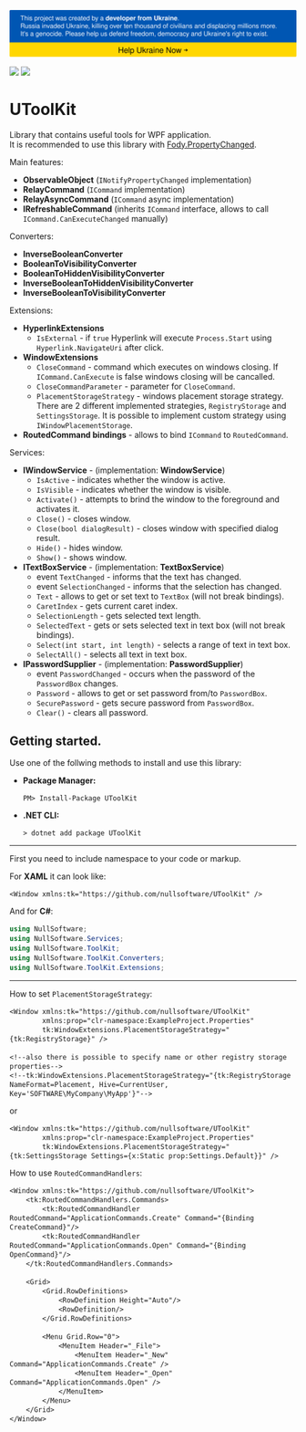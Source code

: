 [![Stand With Ukraine](https://raw.githubusercontent.com/vshymanskyy/StandWithUkraine/main/banner-direct-single.svg)](https://stand-with-ukraine.pp.ua)

[![](https://img.shields.io/nuget/vpre/UToolKit)](https://www.nuget.org/packages/UToolKit/)
[![](https://img.shields.io/nuget/dt/UToolKit)](https://www.nuget.org/packages/UToolKit/)

# UToolKit
Library that contains useful tools for WPF application.  
It is recommended to use this library with [Fody.PropertyChanged](https://github.com/Fody/PropertyChanged).

Main features:
- **ObservableObject** (`INotifyPropertyChanged` implementation)
- **RelayCommand** (`ICommand` implementation)
- **RelayAsyncCommand** (`ICommand` async implementation)
- **IRefreshableCommand** (inherits `ICommand` interface, allows to call `ICommand.CanExecuteChanged` manually)

Converters:
- **InverseBooleanConverter**
- **BooleanToVisibilityConverter**
- **BooleanToHiddenVisibilityConverter**
- **InverseBooleanToHiddenVisibilityConverter**
- **InverseBooleanToVisibilityConverter**

Extensions:
- **HyperlinkExtensions**
  * `IsExternal` - if `true` Hyperlink will execute `Process.Start` using `Hyperlink.NavigateUri` after click.
- **WindowExtensions**
  * `CloseCommand` - command which executes on windows closing. If `ICommand.CanExecute` is false windows closing will be cancalled.
  * `CloseCommandParameter` - parameter for `CloseCommand`.
  * `PlacementStorageStrategy` - windows placement storage strategy.
  There are 2 different implemented strategies, `RegistryStorage` and `SettingsStorage`.
  It is possible to implement custom strategy using `IWindowPlacementStorage`.  
- **RoutedCommand bindings** - allows to bind `ICommand` to `RoutedCommand`.

Services:
- **IWindowService** - (implementation: **WindowService**)
  * `IsActive` - indicates whether the window is active.
  * `IsVisible` - indicates whether the window is visible.
  * `Activate()` - attempts to brind the window to the foreground and activates it.
  * `Close()` - closes window.
  * `Close(bool dialogResult)` - closes window with specified dialog result.
  * `Hide()` - hides window.
  * `Show()` - shows window.
- **ITextBoxService** - (implementation: **TextBoxService**)
  * event `TextChanged` - informs that the text has changed.
  * event `SelectionChanged` - informs that the selection has changed.
  * `Text` - allows to get or set text to `TextBox` (will not break bindings).
  * `CaretIndex` - gets current caret index.
  * `SelectionLength` - gets selected text length.
  * `SelectedText` - gets or sets selected text in text box (will not break bindings).
  * `Select(int start, int length)` - selects a range of text in text box.
  * `SelectAll()` - selects all text in text box.
- **IPasswordSupplier** - (implementation: **PasswordSupplier**)
  * event `PasswordChanged` - occurs when the password of the `PasswordBox` changes.
  * `Password` - allows to get or set password from/to `PasswordBox`.
  * `SecurePassword` - gets secure password from `PasswordBox`.
  * `Clear()` - clears all password.

## Getting started.
Use one of the follwing methods to install and use this library:

- **Package Manager:**

    ```batch
    PM> Install-Package UToolKit
    ```

- **.NET CLI:**

    ```batch
    > dotnet add package UToolKit
    ```
----
First you need to include namespace to your code or markup.  

For **XAML** it can look like:
```XAML
<Window xmlns:tk="https://github.com/nullsoftware/UToolKit" />
```

And for **C#**:
```C#
using NullSoftware;
using NullSoftware.Services;
using NullSoftware.ToolKit;
using NullSoftware.ToolKit.Converters;
using NullSoftware.ToolKit.Extensions;
```
----
How to set `PlacementStorageStrategy`:  

```XAML
<Window xmlns:tk="https://github.com/nullsoftware/UToolKit" 
        xmlns:prop="clr-namespace:ExampleProject.Properties"
        tk:WindowExtensions.PlacementStorageStrategy="{tk:RegistryStorage}" />
        
<!--also there is possible to specify name or other registry storage properties-->
<!--tk:WindowExtensions.PlacementStorageStrategy="{tk:RegistryStorage NameFormat=Placement, Hive=CurrentUser, Key='SOFTWARE\MyCompany\MyApp'}"-->
```
or
```XAML
<Window xmlns:tk="https://github.com/nullsoftware/UToolKit" 
        xmlns:prop="clr-namespace:ExampleProject.Properties"
        tk:WindowExtensions.PlacementStorageStrategy="{tk:SettingsStorage Settings={x:Static prop:Settings.Default}}" />
```

How to use `RoutedCommandHandlers`:
```XAML
<Window xmlns:tk="https://github.com/nullsoftware/UToolKit">
    <tk:RoutedCommandHandlers.Commands>
        <tk:RoutedCommandHandler RoutedCommand="ApplicationCommands.Create" Command="{Binding CreateCommand}"/>
        <tk:RoutedCommandHandler RoutedCommand="ApplicationCommands.Open" Command="{Binding OpenCommand}"/>
    </tk:RoutedCommandHandlers.Commands>
    
    <Grid>
        <Grid.RowDefinitions>
            <RowDefinition Height="Auto"/>
            <RowDefinition/>
        </Grid.RowDefinitions>
        
        <Menu Grid.Row="0">
            <MenuItem Header="_File">
                <MenuItem Header="_New" Command="ApplicationCommands.Create" />
                <MenuItem Header="_Open" Command="ApplicationCommands.Open" />
            </MenuItem>
        </Menu>
    </Grid>
</Window>
```
